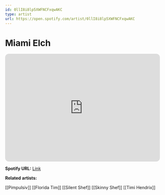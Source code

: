 ```yaml
---
id: 0llI8i8lp5XWFNCFxqwAKC
type: artist
url: https://open.spotify.com/artist/0llI8i8lp5XWFNCFxqwAKC
---
```

# Miami Elch

<iframe style="border-radius:12px" src="https://open.spotify.com/embed/artist/0llI8i8lp5XWFNCFxqwAKC" width="100%" height="352" frameBorder="0" allowfullscreen="" allow="autoplay; clipboard-write; encrypted-media; fullscreen; picture-in-picture" loading="lazy"></iframe>

**Spotify URL:** [Link](https://open.spotify.com/artist/0llI8i8lp5XWFNCFxqwAKC)

**Related artists:**

[[Pimpulsiv]]
[[Florida Tim]]
[[Silent Shef]]
[[Skinny Shef]]
[[Timi Hendrix]]
